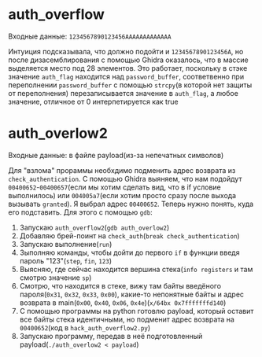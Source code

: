 # auth_overflow

Входные данные: `1234567890123456AAAAAAAAAAAAA`

Интуиция подсказывала, что должно подойти и `1234567890123456A`, но после дизасемблирования с помощью Ghidra оказалось, что в массие выделяется место под 28 элементов. Это работает, поскольку в стэке значение `auth_flag` находится над `password_buffer`, соответвенно при переполнении `password_buffer` с помощью `strcpy`(в которой нет защиты от переполнения) перезаписывается значение в `auth_flag`, а любое значение, отличное от 0 интерпетируется как true

# auth_overlow2

Входные данные: в файле payload(из-за непечатных символов)

Для "взлома" прораммы необхдимо подменить адрес возврата из `check_authentication`. С помощью Ghidra выяняем, что нам подойдут `00400652`-`00400657`(если мы хотим сделать вид, что в if условие выполнилось) или `004005a7`(если хотим просто сразу после выхода вызывать `granted`). Я выбрал адрес `00400652`. Теперь нужно понять, куда его подставить. Для этого с помощью `gdb`:
1) Запускаю `auth_overflow2`(`gdb auth_overlow2`)
2) Добавляю брей-поинт на `check_auth`(`break check_authentication`)
3) Запускаю выполнение(`run`)
4) Зыполняю команды, чтобы дойти до первого `if` в функции введя пароль "123"(`step`, `fin`, `123`)
4) Выясняю, где сейчас находится вершина стека(`info registers` и там смотрю значение `sp`)
5) Смотрю, что находится в стеке, вижу там байты введёного пароля(`0x31`, `0x32`, `0x33`, `0x00`), какие-то непонятные байты и адрес возврата в main(`0x00`, `0x40`, `0x06`, `0x4e`)(`x/64bx 0x7fffffffd140`)
6) С помощью программы на python готовлю payload, который оставит все байты стека идентичными, но подменит адрес возврата на `00400652`(код в `hack_auth_overflow2.py`)
7) Запускаю программу, передав в неё подготовленный payload(`./auth_overlow2 < payload`)
